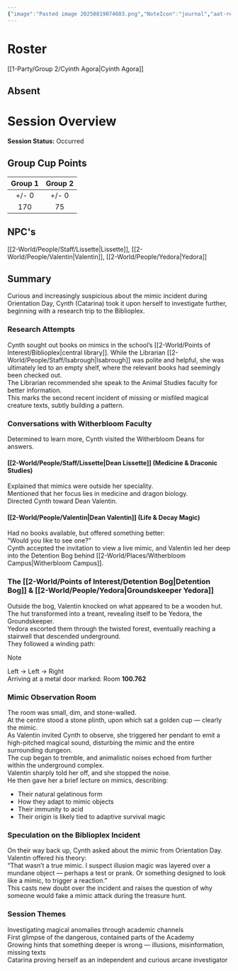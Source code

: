 ```yaml
---
{"image":"Pasted image 20250819074603.png","NoteIcon":"journal","aat-render-enabled":true,"fc-category":["Async"],"fc-display-name":"The Mimic in the Dungeon","sessionstatus":"Occurred","type":"Session Journal","sessionDate":"2025-07-30","players":1,"OneLiner":"The Mimic in the Dungeon","timelines":["journal"],"tags":["journal","#Category/Journal"],"obsidianUIMode":"preview","sessionRoster":["[[1-Party/Group 2/Cyinth Agora.md|Cyinth Agora]]"],"sessionAbsent":null,"sessionNPC":["[[Lissette|Lissette]]","[[2-World/People/Valentin.md|Valentin]]","[[2-World/People/Yedora.md|Yedora]]"],"dg-publish":true,"dg-path":"Session Journals/2025-07-30 - Cat Async.md","permalink":"/session-journals/2025-07-30-cat-async/","dgPassFrontmatter":true,"updated":"2025-10-03T15:00:16.000+01:00"}
---
```



# Roster 



[[1-Party/Group 2/Cyinth Agora\|Cyinth Agora]]

## Absent



# Session Overview



**Session Status:** Occurred

## Group Cup Points

| Group 1 | Group 2 |
| :-----: | :-----: |
|  +/- 0  |  +/- 0  |
|   170   |   75    |

## NPC's



[[2-World/People/Staff/Lissette\|Lissette]], [[2-World/People/Valentin\|Valentin]], [[2-World/People/Yedora\|Yedora]]

## Summary

Curious and increasingly suspicious about the mimic incident during Orientation Day, Cynth (Catarina) took it upon herself to investigate further, beginning with a research trip to the Biblioplex.

### Research Attempts

Cynth sought out books on mimics in the school’s [[2-World/Points of Interest/Biblioplex\|central library]]. While the Librarian [[2-World/People/Staff/Isabrough\|Isabrough]] was polite and helpful, she was ultimately led to an empty shelf, where the relevant books had seemingly been checked out.  
The Librarian recommended she speak to the Animal Studies faculty for better information.  
This marks the second recent incident of missing or misfiled magical creature texts, subtly building a pattern.

### Conversations with Witherbloom Faculty

Determined to learn more, Cynth visited the Witherbloom Deans for answers.

#### [[2-World/People/Staff/Lissette\|Dean Lissette]] (Medicine & Draconic Studies)

Explained that mimics were outside her speciality.  
Mentioned that her focus lies in medicine and dragon biology.  
Directed Cynth toward Dean Valentin.

#### [[2-World/People/Valentin\|Dean Valentin]] (Life & Decay Magic)

Had no books available, but offered something better:  
“Would you like to see one?”  
Cynth accepted the invitation to view a live mimic, and Valentin led her deep into the Detention Bog behind [[2-World/Places/Witherbloom Campus\|Witherbloom Campus]].

### The [[2-World/Points of Interest/Detention Bog\|Detention Bog]] & [[2-World/People/Yedora\|Groundskeeper Yedora]]

Outside the bog, Valentin knocked on what appeared to be a wooden hut.  
The hut transformed into a treant, revealing itself to be Yedora, the Groundskeeper.  
Yedora escorted them through the twisted forest, eventually reaching a stairwell that descended underground.  
They followed a winding path:  

> [!NOTE]
> Left → Left → Right  
> Arriving at a metal door marked: Room **100.762**

### Mimic Observation Room

The room was small, dim, and stone-walled.  
At the centre stood a stone plinth, upon which sat a golden cup — clearly the mimic.  
As Valentin invited Cynth to observe, she triggered her pendant to emit a high-pitched magical sound, disturbing the mimic and the entire surrounding dungeon.  
The cup began to tremble, and animalistic noises echoed from further within the underground complex.  
Valentin sharply told her off, and she stopped the noise.  
He then gave her a brief lecture on mimics, describing:

* Their natural gelatinous form  
* How they adapt to mimic objects  
* Their immunity to acid  
* Their origin is likely tied to adaptive survival magic

### Speculation on the Biblioplex Incident

On their way back up, Cynth asked about the mimic from Orientation Day.  
Valentin offered his theory:  
“That wasn’t a true mimic. I suspect illusion magic was layered over a mundane object — perhaps a test or prank. Or something designed to look like a mimic, to trigger a reaction.”  
This casts new doubt over the incident and raises the question of why someone would fake a mimic attack during the treasure hunt.

### Session Themes

Investigating magical anomalies through academic channels  
First glimpse of the dangerous, contained parts of the Academy  
Growing hints that something deeper is wrong — illusions, misinformation, missing texts  
Catarina proving herself as an independent and curious arcane investigator